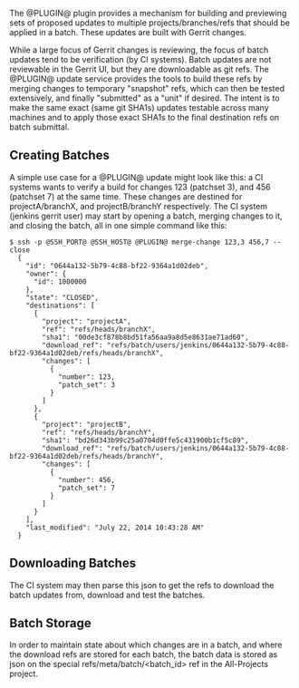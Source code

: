 The @PLUGIN@ plugin provides a mechanism for building and previewing
sets of proposed updates to multiple projects/branches/refs that
should be applied in a batch.  These updates are built with Gerrit
changes.

While a large focus of Gerrit changes is reviewing, the focus of
batch updates tend to be verification (by CI systems).  Batch
updates are not reviewable in the Gerrit UI, but they are
downloadable as git refs.  The @PLUGIN@ update service provides the
tools to build these refs by merging changes to temporary
"snapshot" refs, which can then be tested extensively, and finally
"submitted" as a "unit" if desired.  The intent is to make the
same exact (same git SHA1s) updates testable across many machines
and to apply those exact SHA1s to the final destination refs on
batch submittal.

Creating Batches
----------------

A simple use case for a @PLUGIN@ update might look like this:
a CI systems wants to verify a build for changes 123 (patchset 3),
and 456 (patchset 7) at the same time.  These changes are destined
for projectA/branchX, and projectB/branchY respectively.  The CI
system (jenkins gerrit user) may start by opening a batch,
merging changes to it, and closing the batch, all in one simple
command like this:

<a name="batchexample"></a>
```
$ ssh -p @SSH_PORT@ @SSH_HOST@ @PLUGIN@ merge-change 123,3 456,7 --close
  {
    "id": "0644a132-5b79-4c88-bf22-9364a1d02deb",
    "owner": {
      "id": 1000000
    },
    "state": "CLOSED",
    "destinations": [
      {
        "project": "projectA",
        "ref": "refs/heads/branchX",
        "sha1": "00de3cf878b8bd51fa56aa9a8d5e8631ae71ad60",
        "download_ref": "refs/batch/users/jenkins/0644a132-5b79-4c88-bf22-9364a1d02deb/refs/heads/branchX",
        "changes": [
          {
            "number": 123,
            "patch_set": 3
          }
        ]
      },
      {
        "project": "projectB",
        "ref": "refs/heads/branchY",
        "sha1": "bd26d343b99c25a0704d0ffe5c431900b1cf5c89",
        "download_ref": "refs/batch/users/jenkins/0644a132-5b79-4c88-bf22-9364a1d02deb/refs/heads/branchY",
        "changes": [
          {
            "number": 456,
            "patch_set": 7
          }
        ]
      }
    ],
    "last_modified": "July 22, 2014 10:43:28 AM"
  }
```

Downloading Batches
-------------------

The CI system may then parse this json to get the refs to
download the batch updates from, download and test the batches.

Batch Storage
-------------

In order to maintain state about which changes are in a batch, and where the
download refs are stored for each batch, the batch data is stored as json on
the special refs/meta/batch/<batch_id> ref in the All-Projects project.
